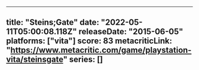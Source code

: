 
---
title: "Steins;Gate"
date: "2022-05-11T05:00:08.118Z"
releaseDate: "2015-06-05"
platforms: ["vita"]
score: 83
metacriticLink: "https://www.metacritic.com/game/playstation-vita/steinsgate"
series: []
---
